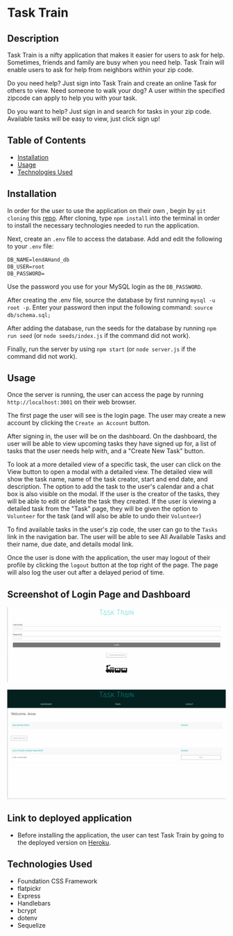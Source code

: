 # Task Train

## Description
Task Train is a nifty application that makes it easier for users to ask for help. Sometimes, friends and family are busy when you need help. Task Train will enable users to ask for help from neighbors within your zip code. 

Do you need help? Just sign into Task Train and create an online Task for others to view. Need someone to walk your dog? A user within the specified zipcode can apply to help you with your task. 

Do you want to help? Just sign in and search for tasks in your zip code. Available tasks will be easy to view, just click sign up!

## Table of Contents
* [Installation](#installation)
* [Usage](#usage)
* [Technologies Used](#technologies-used)

## Installation
In order for the user to use the application on their own , begin by `git cloning` this [repo](https://github.com/chore-train-app/ChoreTrain). After cloning, type `npm install` into the terminal in order to install the necessary technologies needed to run the application. 

Next, create an `.env` file to access the database. Add and edit the following to your `.env` file:

```
DB_NAME=lendAHand_db
DB_USER=root
DB_PASSWORD=
```

Use the password you use for your MySQL login as the `DB_PASSWORD`.

After creating the .env file, source the database by first running `mysql -u root -p`. Enter your password then input the following command: `source db/schema.sql;`

After adding the database, run the seeds for the database by running `npm run seed` (or `node seeds/index.js` if the command did not work).

Finally, run the server by using `npm start` (or `node server.js` if the command did not work).


## Usage
Once the server is running, the user can access the page by running `http://localhost:3001` on their web browser. 

The first page the user will see is the login page. The user may create a new account by clicking the `Create an Account` button. 

After signing in, the user will be on the dashboard. On the dashboard, the user will be able to view upcoming tasks they have signed up for, a list of tasks that the user needs help with, and a "Create New Task" button. 

To look at a more detailed view of a specific task, the user can click on the View button to open a modal with a detailed view. The detailed view will show the task name, name of the task creator, start and end date, and description. The option to add the task to the user's calendar and a chat box is also visible on the modal. If the user is the creator of the tasks, they will be able to edit or delete the task they created. If the user is viewing a detailed task from the "Task" page, they will be given the option to `Volunteer` for the task (and will also be able to undo their `Volunteer`)

To find available tasks in the user's zip code, the user can go to the `Tasks` link in the navigation bar. The user will be able to see All Available Tasks and their name, due date, and details modal link.

Once the user is done with the application, the user may logout of their profile by clicking the `logout` button at the top right of the page. The page will also log the user out after a delayed period of time. 

## Screenshot of Login Page and Dashboard
![screenshot of login page](/public/images/loginScreenshot.png)

![screenshot of dashboard](/public/images/dashboardScreenshot.png)

## Link to deployed application
* Before installing the application, the user can test Task Train by going to the deployed version on [Heroku](https://task-train.herokuapp.com/).

## Technologies Used
* Foundation CSS Framework
* flatpickr
* Express
* Handlebars
* bcrypt
* dotenv
* Sequelize
